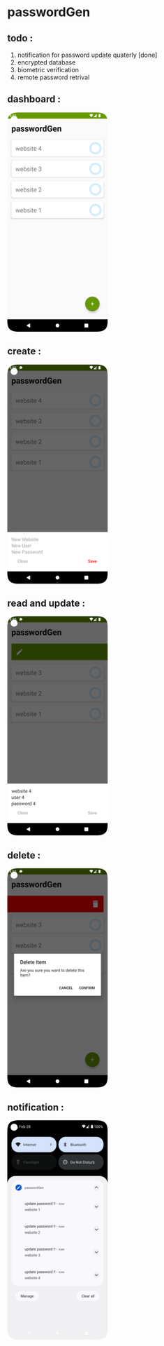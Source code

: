 # passwordGen
## todo :
1. notification for password update quaterly [done]
2. encrypted database
3. biometric verification
4. remote password retrival

## dashboard :
<img src="screenshots/Screenshot_20221104_165535.png" width="auto" height="500"/>

## create :
<img src="screenshots/Screenshot_20221104_165544.png" width="auto" height="500"/>

## read and update :
<img src="screenshots/Screenshot_20221104_165554.png" width="auto" height="500"/>

## delete :
<img src="screenshots/Screenshot_20221104_165601.png" width="auto" height="500"/>

## notification :
<img src="screenshots/Screenshot_20221105_022856.png" width="auto" height="500"/>